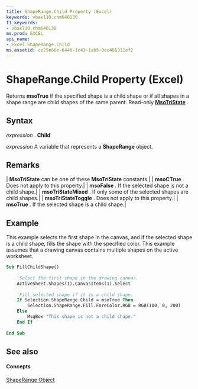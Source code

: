 ```yaml
---
title: ShapeRange.Child Property (Excel)
keywords: vbaxl10.chm640130
f1_keywords:
- vbaxl10.chm640130
ms.prod: EXCEL
api_name:
- Excel.ShapeRange.Child
ms.assetid: ce25e66e-6446-1c43-1ab5-0ec486311ef2
---
```



# ShapeRange.Child Property (Excel)

Returns  **msoTrue** if the specified shape is a child shape or if all shapes in a shape range are child shapes of the same parent. Read-only **[MsoTriState](http://msdn.microsoft.com/library/msotristate-enumeration-office%28Office.15%29.aspx)** .


## Syntax

 _expression_ . **Child**

 _expression_ A variable that represents a **ShapeRange** object.


## Remarks





| **MsoTriState** can be one of these **MsoTriState** constants.|
| **msoCTrue** . Does not apply to this property.|
| **msoFalse** . If the selected shape is not a child shape.|
| **msoTriStateMixed** . If only some of the selected shapes are child shapes.|
| **msoTriStateToggle** . Does not apply to this property.|
| **msoTrue** . If the selected shape is a child shape.|

## Example

This example selects the first shape in the canvas, and if the selected shape is a child shape, fills the shape with the specified color. This example assumes that a drawing canvas contains multiple shapes on the active worksheet.


```vb
Sub FillChildShape() 
 
    'Select the first shape in the drawing canvas. 
    ActiveSheet.Shapes(1).CanvasItems(1).Select 
 
    'Fill selected shape if it is a child shape. 
    If Selection.ShapeRange.Child = msoTrue Then 
        Selection.ShapeRange.Fill.ForeColor.RGB = RGB(100, 0, 200) 
    Else 
        MsgBox "This shape is not a child shape." 
    End If 
 
End Sub
```


## See also


#### Concepts


[ShapeRange Object](shaperange-object-excel.md)

